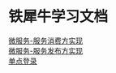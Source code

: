 # 铁犀牛学习文档

[微服务-服务消费方实现](https://github.com/LightMingMing/ironrhino-doc/blob/master/remoting-consumer.md)  
[微服务-服务发布方实现](https://github.com/LightMingMing/ironrhino-doc/blob/master/remoting-provider.md)  
[单点登录](https://github.com/LightMingMing/ironrhino-doc/blob/master/single-sign-on.md)  

